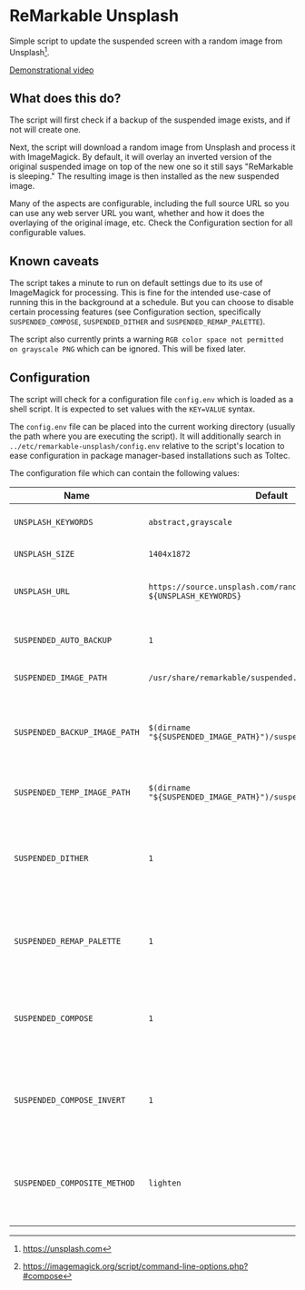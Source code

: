 # ReMarkable Unsplash

Simple script to update the suspended screen with a random image from
Unsplash[^unsplash].

[Demonstrational video](https://user-images.githubusercontent.com/807772/223706670-a83d7265-6cc8-46e1-b893-a0f2545a2f90.mp4)

## What does this do?

The script will first check if a backup of the suspended image exists, and if
not will create one.

Next, the script will download a random image from Unsplash and process it with
ImageMagick. By default, it will overlay an inverted version of the original
suspended image on top of the new one so it still says "ReMarkable is sleeping."
The resulting image is then installed as the new suspended image.

Many of the aspects are configurable, including the full source URL so you can
use any web server URL you want, whether and how it does the overlaying of the
original image, etc. Check the Configuration section for all configurable
values.

## Known caveats

The script takes a minute to run on default settings due to its use of
ImageMagick for processing. This is fine for the intended use-case of running
this in the background at a schedule. But you can choose to disable certain
processing features (see Configuration section, specifically
`SUSPENDED_COMPOSE`, `SUSPENDED_DITHER` and `SUSPENDED_REMAP_PALETTE`).

The script also currently prints a warning `RGB color space not permitted on
grayscale PNG` which can be ignored. This will be fixed later.

## Configuration

The script will check for a configuration file `config.env` which is loaded as a
shell script. It is expected to set values with the `KEY=VALUE` syntax.

The `config.env` file can be placed into the current working directory (usually
the path where you are executing the script). It will additionally search in
`../etc/remarkable-unsplash/config.env` relative to the script's location to
ease configuration in package manager-based installations such as Toltec.

The configuration file which can contain the following values:

| Name                          | Default                                                                     | Description                                                                                                                                                                                        |
| ----------------------------- | --------------------------------------------------------------------------- | -------------------------------------------------------------------------------------------------------------------------------------------------------------------------------------------------- |
| `UNSPLASH_KEYWORDS`           | `abstract,grayscale`                                                        | Tags to pass to Unsplash for random image download.                                                                                                                                                |
| `UNSPLASH_SIZE`               | `1404x1872`                                                                 | Preferred image size to pass to Unsplash.                                                                                                                                                          |
| `UNSPLASH_URL`                | `https://source.unsplash.com/random/${UNSPLASH_SIZE}/?${UNSPLASH_KEYWORDS}` | The full URL to the image to download. Override this if you consider an alternative source.                                                                                                        |
| `SUSPENDED_AUTO_BACKUP`       | `1`                                                                         | Whether to automatically back up the original suspended image if no backup exists.                                                                                                                 |
| `SUSPENDED_IMAGE_PATH`        | `/usr/share/remarkable/suspended.png`                                       | The path to the suspended image to replace.                                                                                                                                                        |
| `SUSPENDED_BACKUP_IMAGE_PATH` | `$(dirname "${SUSPENDED_IMAGE_PATH}")/suspended.backup.png`                 | The path where the original suspended image is backed up to or expected to be backed up to. The path is also used to overlay the original image on top of the new one.                             |
| `SUSPENDED_TEMP_IMAGE_PATH`   | `$(dirname "${SUSPENDED_IMAGE_PATH}")/suspended.new.png`                    | The path where the script will temporarily write the processed image to.                                                                                                                           |
| `SUSPENDED_DITHER`            | `1`                                                                         | Whether to apply dithering during image processing through ImageMagick. This is computationally expensive so if you prefer to reduce the CPU usage/runtime of this script you can set this to `0`. |
| `SUSPENDED_REMAP_PALETTE`     | `1`                                                                         | Whether to remap the image palette during image processing. You may prefer to reduce the CPU usage/runtime of this script by setting this to `0`.                                                  |
| `SUSPENDED_COMPOSE`           | `1`                                                                         | Whether to overlay the original suspended image on top of the Unsplash one. You may prefer to reduce the CPU usage/runtime of this script by setting this to `0`.                                  |
| `SUSPENDED_COMPOSE_INVERT`    | `1`                                                                         | Whether to invert the original suspended image before compositing. If you disable this, you probably also want to change `SUSPENDED_COMPOSITE_METHOD` to `darken`.                                 |
| `SUSPENDED_COMPOSITE_METHOD`  | `lighten`                                                                   | Which compositing method to use for layering the original suspend image on top of the Unsplash one. See the ImageMagick documentation for more info.[^compose]                                     |

[^unsplash]: https://unsplash.com
[^compose]: https://imagemagick.org/script/command-line-options.php?#compose
